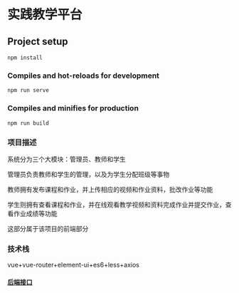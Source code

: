 # 实践教学平台

## Project setup
```
npm install
```

### Compiles and hot-reloads for development
```
npm run serve
```

### Compiles and minifies for production
```
npm run build
```

### 项目描述

系统分为三个大模块：管理员、教师和学生

管理员负责教师和学生的管理，以及为学生分配班级等事物

教师拥有发布课程和作业，并上传相应的视频和作业资料，批改作业等功能

学生则拥有查看课程和作业，并在线观看教学视频和资料完成作业并提交作业，查看作业成绩等功能

这部分属于该项目的前端部分

### 技术栈

vue+vue-router+element-ui+es6+less+axios

#### [后端接口](https://github.com/zhangrenyuan123/teaching_platform_api)






